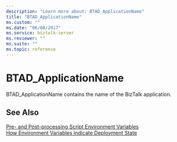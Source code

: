 ```yaml
---
description: "Learn more about: BTAD_ApplicationName"
title: "BTAD_ApplicationName"
ms.custom: ""
ms.date: "06/08/2017"
ms.service: biztalk-server
ms.reviewer: ""
ms.suite: ""
ms.topic: reference
---
```

# BTAD_ApplicationName
BTAD_ApplicationName contains the name of the BizTalk application.  
  
## See Also  
 [Pre- and Post-processing Script Environment Variables](../core/pre-and-post-processing-script-environment-variables.md)   
 [How Environment Variables Indicate Deployment State](../core/how-environment-variables-indicate-deployment-state.md)
